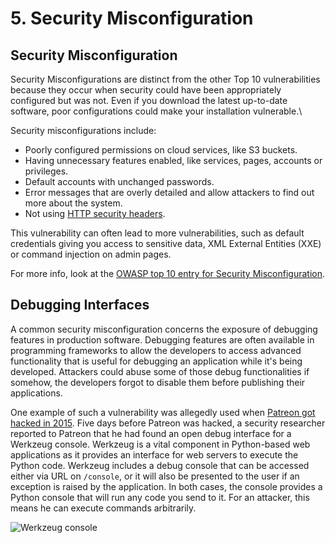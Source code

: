 # 5. Security Misconfiguration

## Security Misconfiguration

Security Misconfigurations are distinct from the other Top 10 vulnerabilities because they occur when security could have been appropriately configured but was not. Even if you download the latest up-to-date software, poor configurations could make your installation vulnerable.\


Security misconfigurations include:

* Poorly configured permissions on cloud services, like S3 buckets.
* Having unnecessary features enabled, like services, pages, accounts or privileges.
* Default accounts with unchanged passwords.
* Error messages that are overly detailed and allow attackers to find out more about the system.
* Not using [HTTP security headers](https://owasp.org/www-project-secure-headers/).

This vulnerability can often lead to more vulnerabilities, such as default credentials giving you access to sensitive data, XML External Entities (XXE) or command injection on admin pages.

For more info, look at the [OWASP top 10 entry for Security Misconfiguration](https://owasp.org/Top10/A05\_2021-Security\_Misconfiguration/).

## Debugging Interfaces

A common security misconfiguration concerns the exposure of debugging features in production software. Debugging features are often available in programming frameworks to allow the developers to access advanced functionality that is useful for debugging an application while it's being developed. Attackers could abuse some of those debug functionalities if somehow, the developers forgot to disable them before publishing their applications.

One example of such a vulnerability was allegedly used when [Patreon got hacked in 2015](https://labs.detectify.com/2015/10/02/how-patreon-got-hacked-publicly-exposed-werkzeug-debugger/). Five days before Patreon was hacked, a security researcher reported to Patreon that he had found an open debug interface for a Werkzeug console. Werkzeug is a vital component in Python-based web applications as it provides an interface for web servers to execute the Python code. Werkzeug includes a debug console that can be accessed either via URL on `/console`, or it will also be presented to the user if an exception is raised by the application. In both cases, the console provides a Python console that will run any code you send to it. For an attacker, this means he can execute commands arbitrarily.

![Werkzeug console](https://tryhackme-images.s3.amazonaws.com/user-uploads/5ed5961c6276df568891c3ea/room-content/e95fec72ec6881026a67b94c20d6067d.png)
